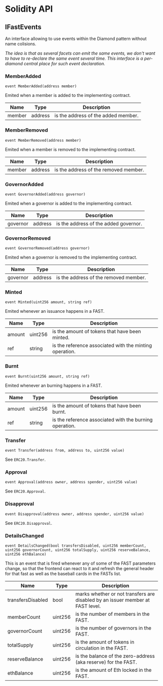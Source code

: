 # Solidity API

## IFastEvents

An interface allowing to use events within the Diamond pattern without name colisions.

_The idea is that as several facets can emit the same events, we don't want to have to re-declare
the same event several time. This interface is a per-diamond central place for such event declaration._

### MemberAdded

```solidity
event MemberAdded(address member)
```

Emited when a member is added to the implementing contract.

| Name | Type | Description |
| ---- | ---- | ----------- |
| member | address | is the address of the added member. |

### MemberRemoved

```solidity
event MemberRemoved(address member)
```

Emited when a member is removed to the implementing contract.

| Name | Type | Description |
| ---- | ---- | ----------- |
| member | address | is the address of the removed member. |

### GovernorAdded

```solidity
event GovernorAdded(address governor)
```

Emited when a governor is added to the implementing contract.

| Name | Type | Description |
| ---- | ---- | ----------- |
| governor | address | is the address of the added governor. |

### GovernorRemoved

```solidity
event GovernorRemoved(address governor)
```

Emited when a governor is removed to the implementing contract.

| Name | Type | Description |
| ---- | ---- | ----------- |
| governor | address | is the address of the removed member. |

### Minted

```solidity
event Minted(uint256 amount, string ref)
```

Emited whenever an issuance happens in a FAST.

| Name | Type | Description |
| ---- | ---- | ----------- |
| amount | uint256 | is the amount of tokens that have been minted. |
| ref | string | is the reference associated with the minting operation. |

### Burnt

```solidity
event Burnt(uint256 amount, string ref)
```

Emited whenever an burning happens in a FAST.

| Name | Type | Description |
| ---- | ---- | ----------- |
| amount | uint256 | is the amount of tokens that have been burnt. |
| ref | string | is the reference associated with the burning operation. |

### Transfer

```solidity
event Transfer(address from, address to, uint256 value)
```

See `ERC20.Transfer`.

### Approval

```solidity
event Approval(address owner, address spender, uint256 value)
```

See `ERC20.Approval`.

### Disapproval

```solidity
event Disapproval(address owner, address spender, uint256 value)
```

See `ERC20.Disapproval`.

### DetailsChanged

```solidity
event DetailsChanged(bool transfersDisabled, uint256 memberCount, uint256 governorCount, uint256 totalSupply, uint256 reserveBalance, uint256 ethBalance)
```

This is an event that is fired whenever any of some of the FAST parameters
change, so that the frontend can react to it and refresh the general header
for that fast as well as the baseball cards in the FASTs list.

| Name | Type | Description |
| ---- | ---- | ----------- |
| transfersDisabled | bool | marks whether or not transfers are disabled by an issuer member at FAST level. |
| memberCount | uint256 | is the number of members in the FAST. |
| governorCount | uint256 | is the number of governors in the FAST. |
| totalSupply | uint256 | is the amount of tokens in circulation in the FAST. |
| reserveBalance | uint256 | is the balance of the zero-address (aka reserve) for the FAST. |
| ethBalance | uint256 | is the amount of Eth locked in the FAST. |

